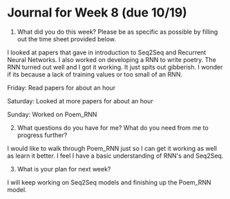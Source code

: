 
# Journal for Week 8 (due 10/19)

1. What did you do this week? Please be as specific as possible by filling out the time sheet
provided below.

 I looked at papers that gave in introduction to Seq2Seq and Recurrent Neural Networks. I also worked on developing a RNN to write poetry. The RNN turned out well
 and I got it working. It just spits out gibberish. I wonder if its because a lack of training values or too small of an RNN.

Friday: Read papers for about an hour


Saturday: Looked at more papers for about an hour


Sunday: Worked on Poem_RNN


2. What questions do you have for me? What do you need from me to progress further?

I would like to walk through Poem_RNN just so I can get it working as well as learn it better. I feel I have a basic understanding of RNN's and Seq2Seq.

3. What is your plan for next week?

I will keep working on Seq2Seq models and finishing up the Poem_RNN model.
